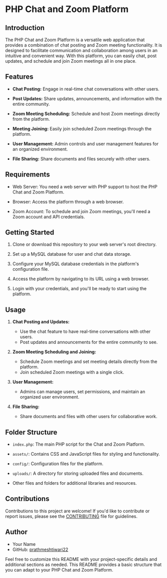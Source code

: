 
# PHP Chat and Zoom Platform

## Introduction

The PHP Chat and Zoom Platform is a versatile web application that provides a combination of chat posting and Zoom meeting functionality. 
It is designed to facilitate communication and collaboration among users in an intuitive and convenient way.
With this platform, you can easily chat, post updates, and schedule and join Zoom meetings all in one place.

## Features

- **Chat Posting:** Engage in real-time chat conversations with other users.

- **Post Updates:** Share updates, announcements, and information with the entire community.

- **Zoom Meeting Scheduling:** Schedule and host Zoom meetings directly from the platform.

- **Meeting Joining:** Easily join scheduled Zoom meetings through the platform.

- **User Management:** Admin controls and user management features for an organized environment.

- **File Sharing:** Share documents and files securely with other users.

## Requirements

- Web Server: You need a web server with PHP support to host the PHP Chat and Zoom Platform.

- Browser: Access the platform through a web browser.

- Zoom Account: To schedule and join Zoom meetings, you'll need a Zoom account and API credentials.

## Getting Started

1. Clone or download this repository to your web server's root directory.

2. Set up a MySQL database for user and chat data storage.

3. Configure your MySQL database credentials in the platform's configuration file.

4. Access the platform by navigating to its URL using a web browser.

5. Login with your credentials, and you'll be ready to start using the platform.

## Usage

1. **Chat Posting and Updates:**
   - Use the chat feature to have real-time conversations with other users.
   - Post updates and announcements for the entire community to see.

2. **Zoom Meeting Scheduling and Joining:**
   - Schedule Zoom meetings and set meeting details directly from the platform.
   - Join scheduled Zoom meetings with a single click.

3. **User Management:**
   - Admins can manage users, set permissions, and maintain an organized user environment.

4. **File Sharing:**
   - Share documents and files with other users for collaborative work.

## Folder Structure

- `index.php`: The main PHP script for the Chat and Zoom Platform.

- `assets/`: Contains CSS and JavaScript files for styling and functionality.

- `config/`: Configuration files for the platform.

- `uploads/`: A directory for storing uploaded files and documents.

- Other files and folders for additional libraries and resources.

## Contributions

Contributions to this project are welcome! If you'd like to contribute or report issues, please see the [CONTRIBUTING](CONTRIBUTING.md) file for guidelines.


## Author

- Your Name
- GitHub: [prathmeshtiwari22](https://github.com/prathmeshtiwari22)

Feel free to customize this README with your project-specific details and additional sections as needed. This README provides a basic structure that you can adapt to your PHP Chat and Zoom Platform.
